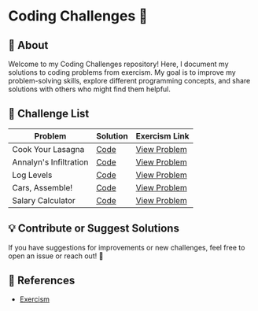 # Coding Challenges 🚀
## 📌 About
Welcome to my Coding Challenges repository! Here, I document my solutions to coding problems from exercism. My goal is to improve my problem-solving skills, explore different programming concepts, and share solutions with others who might find them helpful.
## 📝 Challenge List


| Problem | Solution                                      | Exercism Link                                                      |
|---------|-----------------------------------------------|--------------------------------------------------------------------|
|Cook Your Lasagna | [Code](src/exercism/CookYourLasagna.java)     | [View Problem](https://exercism.org/tracks/java/exercises/lasagna) |
|Annalyn's Infiltration | [Code](src/exercism/AnnalynInfiltration.java) | [View Problem](https://exercism.org/tracks/java/exercises/annalyns-infiltration) |                                       
 |Log Levels | [Code](src/exercism/LogLevels.java)           | [View Problem](https://exercism.org/tracks/java/exercises/log-levels) |     
|Cars, Assemble! | [Code](src/exercism/CarsAssemble.java)        | [View Problem](https://exercism.org/tracks/java/exercises/cars-assemble) |
 |Salary Calculator | [Code](src/exercism/SalaryCalculator.java) | [View Problem](https://exercism.org/tracks/java/exercises/salary-calculator) |


## 💡 Contribute or Suggest Solutions
If you have suggestions for improvements or new challenges, feel free to open an issue or reach out! 🚀

## 📖 References
- [Exercism](https://exercism.org)

